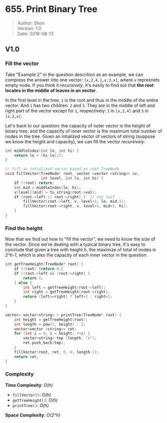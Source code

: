 # 655. Print Binary Tree

> Author: Shon  
> Version: 1.0  
> Date: 2018-08-13  

## V1.0
### Fill the vector
Take "Example 2" in the question descrition as an example, we can compress the answer into one vector: `[x,2,4,1,x,3,x]`, where `x` represnets empty node. If you think it *recursively*, it's easily to find out that **the root locates in the middle of leaves in an vector**. 

In the first level in the tree, `1` is the root and thus in the middle of the entire vector. And `1` has two children: `2` and `3`. They are in the middle of left and right part of the vector except for `1`, respectively: `2` in `[x,2,4]` and `3` in `[x,3,x]`.

Let's back to our question: the capacity of outer vector is the height of binary tree, and the capacify of inner vector is the maximum total number of nodes in the tree. Given an intialized vector of vectors of string (suppose we know the height and capacity), we can fill the vector *recursively*.

```cpp
int middleIndex(int lo, int hi) {
    return lo + (hi-lo)/2;
}

// fill an intialized vector based on root TreeNode
void fillVector(TreeNode* root, vector <vector <string>> &v,
                int level, int lo, int hi) {
    if (!root) return;
    int mid = middleIndex(lo, hi);
    v[level][mid] = to_string(root->val);
    if (root->left || root->right) {  // not leaf
        fillVector(root->left, v, level+1, lo, mid-1);
        fillVector(root->right, v, level+1, mid+1, hi);
    }
}
```

### Find the height
Now that we find out how to "fill the vector", we need to know the size of the vector. Since we're dealing with a typical binary tree, it's easy to conclude that given a tree with height *h*, the maximize of total of nodes is *2^h-1*, which is also the capacity of each inner vector in the question.

```cpp
int getTreeHeight(TreeNode* root) {
    if (!root) {return 0;}
    if (!root->left && !root->right) {
        return 1;
    } else {
        int left = getTreeHeight(root->left);
        int right = getTreeHeight(root->right);
        return (left>=right) ? left+1 : right+1;
    }
}

vector< vector<string> > printTree(TreeNode* root) {
    int height = getTreeHeight(root);
    int length = pow(2, height) - 1;
    vector<vector <string>> ret;
    for (int i = 0; i < height; ++i) {
        vector<string> tmp (length, "x");
        ret.push_back(tmp);
    }
    fillVector(root, ret, 0, 0, length-1);
    return ret;
}
```

### Complexity
**Time Complexity**: *O(h)*  
- `fillVector()`: *O(h)*  
- `getTreeHeight()`: *O(h)*  
- `printTree()`: *O(h)*  

**Space Complexity**: *O(2^h)*
